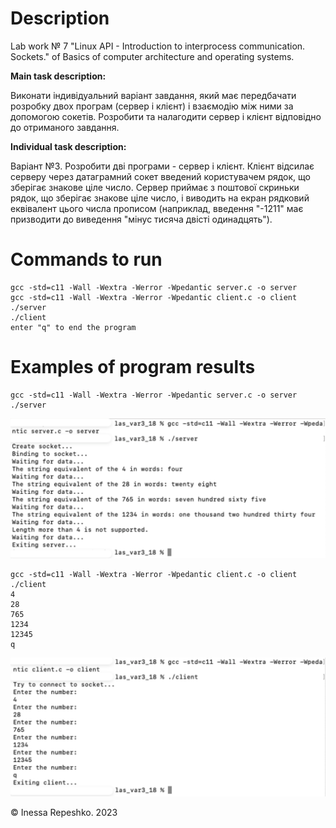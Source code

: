 # Description
Lab work № 7 "Linux API - Introduction to interprocess communication. Sockets." of Basics of computer architecture and operating systems.

**Main task description:**

Виконати індивідуальний варіант завдання, який має передбачати розробку двох програм (сервер і клієнт) і взаємодію між ними за допомогою сокетів.
Розробити та налагодити сервер і клієнт відповідно до отриманого завдання.

**Individual task description:**

Варіант №3.
Розробити дві програми - сервер і клієнт. Клієнт відсилає серверу через датаграмний сокет введений користувачем рядок, що зберігає знакове ціле число. Сервер приймає з поштової скриньки рядок, що зберігає знакове ціле число, і  виводить на екран рядковий еквівалент цього числа прописом (наприклад, введення "-1211" має призводити до виведення "мінус тисяча двісті одинадцять").

# Commands to run
```
gcc -std=c11 -Wall -Wextra -Werror -Wpedantic server.c -o server
gcc -std=c11 -Wall -Wextra -Werror -Wpedantic client.c -o client
./server
./client
enter "q" to end the program
```

# Examples of program results
```
gcc -std=c11 -Wall -Wextra -Werror -Wpedantic server.c -o server
./server
```
![server](https://github.com/InessaRepeshko/basics-of-computer-architecture-and-operating-systems/blob/main/lab7/var3/screens/server.png)

```
gcc -std=c11 -Wall -Wextra -Werror -Wpedantic client.c -o client
./client
4
28
765
1234
12345
q
```
![client](https://github.com/InessaRepeshko/basics-of-computer-architecture-and-operating-systems/blob/main/lab7/var3/screens/client.png)

© Inessa Repeshko. 2023
